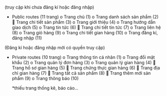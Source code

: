 
(truy cập khi chưa đăng kí hoặc đăng nhập)

- Public routes (11 trang)
    o	Trang chủ (1)
    o	Trang danh sách sản phẩm (2)
        	Trang chi tiết sản phẩm (3)
    o	Trang giới thiệu (4)
    o	Trang hướng dẫn giao dịch (5)
    o	Trang tin tức (6)
        	Trang chi tiết tin tức (7)
    o	Trang liên hệ (8)
    o	Trang giỏ hàng (9)
    o	Trang chi tiết gian hàng (10)
    o	Trang đăng kí, đăng nhập (11)


(Đăng kí hoặc đăng nhập mới có quyền truy cập)    

- Private routes (10 trang)
    o	Trang thông tin cá nhân (1)
    o	Trang đổi mật khẩu (2)
    o	Trang quản lý đơn hàng (3)
    o	Trang quản lý gian hàng (4)
        	Trang hồ sơ gian hàng (5)
        	Trang chứng thực gian hàng (6)
        	Trang địa chỉ gian hàng (7)
        	Trang tất cả sản phẩm (8)
        	Trang thêm mới sản phẩm (9)
    o	Trang thông báo (10)



    *thiếu trang thống kê, báo cáo…
